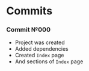 # Commits

### Commit №000 

- Project was created 
- Added dependencies
- Created `Index` page
- And sections of `Index` page
